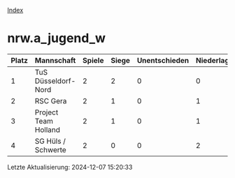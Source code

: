 [Index](./README.md)

# nrw.a_jugend_w

| Platz |  Mannschaft |  Spiele |  Siege |  Unentschieden |  Niederlagen |  Tore |  Differenz |  Punkte | 
| --- |  --- |  --- |  --- |  --- |  --- |  --- |  --- |  --- |  
|  1 |   TuS Düsseldorf-Nord |   2 |   2 |   0 |   0 |   12:2 |   10 |   6 |  
|  2 |   RSC Gera |   2 |   1 |   0 |   1 |   6:3 |   3 |   3 |  
|  3 |   Project Team Holland |   2 |   1 |   0 |   1 |   3:10 |   -7 |   3 |  
|  4 |   SG Hüls / Schwerte |   2 |   0 |   0 |   2 |   1:7 |   -6 |   0 |  


Letzte Aktualisierung: 2024-12-07 15:20:33